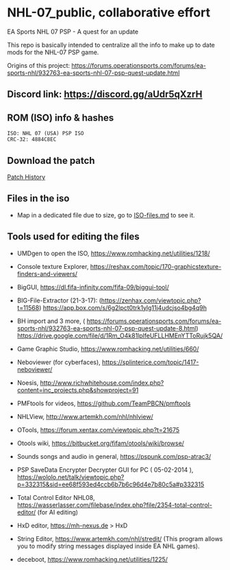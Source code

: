 # NHL-07_public, collaborative effort
EA Sports NHL 07 PSP - A quest for an update

This repo is basically intended to centralize all the info to
make up to date mods for the NHL-07 PSP game.

Origins of this project:
https://forums.operationsports.com/forums/ea-sports-nhl/932763-ea-sports-nhl-07-psp-quest-update.html

## Discord link: https://discord.gg/aUdr5qXzrH

## ROM (ISO) info & hashes
````
ISO: NHL 07 (USA) PSP ISO 
CRC-32: 4884C8EC
````
## Download the patch
[Patch History](https://github.com/Bunkai9448/NHL-07_public/tree/main/Update-Mods) 

## Files in the iso

- Map in a dedicated file due to size, go to [ISO-files.md](ISO-files.md) to see it.


## Tools used for editing the files

- UMDgen to open the ISO, https://www.romhacking.net/utilities/1218/

- Console texture Explorer, https://reshax.com/topic/170-graphicstexture-finders-and-viewers/

- BigGUI, https://dl.fifa-infinity.com/fifa-09/biggui-tool/

- BIG-File-Extractor (21-3-17): (https://zenhax.com/viewtopic.php?t=11568) https://app.box.com/s/6g2lpct0trk1ylg11j4udcjso4bg4q9h

- BH import and 3 more, ( https://forums.operationsports.com/forums/ea-sports-nhl/932763-ea-sports-nhl-07-psp-quest-update-8.html) 
https://drive.google.com/file/d/1Rm_O4k81lplfeUFLLHMEnYTToRujk5QA/

- Game Graphic Studio, https://www.romhacking.net/utilities/660/

- Neboviewer (for cyberfaces), https://splinterice.com/topic/1417-neboviewer/

- Noesis, http://www.richwhitehouse.com/index.php?content=inc_projects.php&showproject=91

- PMFtools for videos, https://github.com/TeamPBCN/pmftools

- NHLView, http://www.artemkh.com/nhl/nhlview/

- OTools, https://forum.xentax.com/viewtopic.php?t=21675

- Otools wiki, https://bitbucket.org/fifam/otools/wiki/browse/

- Sounds songs and audio in general, https://pspunk.com/psp-atrac3/

- PSP SaveData Encrypter Decrypter GUI for PC ( 05-02-2014 ), https://wololo.net/talk/viewtopic.php?p=332315&sid=ee68f593ed4ccb6b7b6c96d4e7b80c5a#p332315

- Total Control Editor NHL08,
https://wasserlasser.com/filebase/index.php?file/2354-total-control-editor/ (for AI editing)

- HxD editor, https://mh-nexus.de > HxD

- String Editor, https://www.artemkh.com/nhl/stredit/ (This program allows you to modify string messages displayed inside EA NHL games).

- deceboot, https://www.romhacking.net/utilities/1225/


